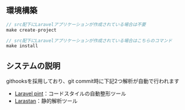 ## 環境構築
```php
// src配下にLaravelアプリケーションが作成されている場合は不要
make create-project
```
```php
// src配下にLaravelアプリケーションが作成されている場合はこちらのコマンド
make install
```

## システムの説明
githooksを採用しており、git commit時に下記2つ解析が自動で行われます
- [Laravel pint](https://readouble.com/laravel/9.x/ja/pint.html)：コードスタイルの自動整形ツール
- [Larastan](https://github.com/larastan/larastan)：静的解析ツール


